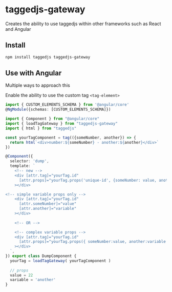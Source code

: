 # taggedjs-gateway
Creates the ability to use taggedjs within other frameworks such as React and Angular

## Install

```bash
npm install taggedjs taggedjs-gateway
```

## Use with Angular

Multiple ways to approach this

Enable the ability to use the custom tag `<tag-element>`
```ts
import { CUSTOM_ELEMENTS_SCHEMA } from '@angular/core'
@NgModule({schemas: [CUSTOM_ELEMENTS_SCHEMA]})
```

```ts
import { Component } from "@angular/core"
import { loadTagGateway } from "taggedjs-gateway"
import { html } from "taggedjs"

const yourTagComponent = tag(({someNumber, another}) => {
  return html`<div>number:${someNumber} - another:${another}</div>`
})

@Component({
  selector: 'dump',
  template: `
    <!-- new -->
    <div [attr.tag]="yourTag.id"
      [attr.props]="yourTag.props('unique-id', {someNumber: value, another:variable})"
    ></div>

<!-- simple variable props only -->
    <div [attr.tag]="yourTag.id"
      [attr.someNumber]="value"
      [attr.another]="variable"
    ></div>
    
    <!-- OR -->

    <!-- complex variable props -->
    <div [attr.tag]="yourTag.id"
      [attr.props]="yourTag.props({ someNumber:value, another:variable })"
    ></div>
  `,
}) export class DumpComponent {
  yourTag = loadTagGateway( yourTagComponent )
  
  // props
  value = 22
  variable = 'another'
}
```